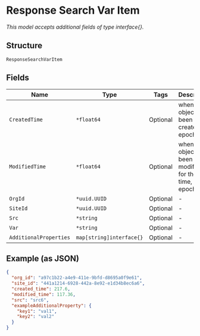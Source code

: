 
# Response Search Var Item

*This model accepts additional fields of type interface{}.*

## Structure

`ResponseSearchVarItem`

## Fields

| Name | Type | Tags | Description |
|  --- | --- | --- | --- |
| `CreatedTime` | `*float64` | Optional | when the object has been created, in epoch |
| `ModifiedTime` | `*float64` | Optional | when the object has been modified for the last time, in epoch |
| `OrgId` | `*uuid.UUID` | Optional | - |
| `SiteId` | `*uuid.UUID` | Optional | - |
| `Src` | `*string` | Optional | - |
| `Var` | `*string` | Optional | - |
| `AdditionalProperties` | `map[string]interface{}` | Optional | - |

## Example (as JSON)

```json
{
  "org_id": "a97c1b22-a4e9-411e-9bfd-d8695a0f9e61",
  "site_id": "441a1214-6928-442a-8e92-e1d34b8ec6a6",
  "created_time": 217.6,
  "modified_time": 117.36,
  "src": "src6",
  "exampleAdditionalProperty": {
    "key1": "val1",
    "key2": "val2"
  }
}
```

